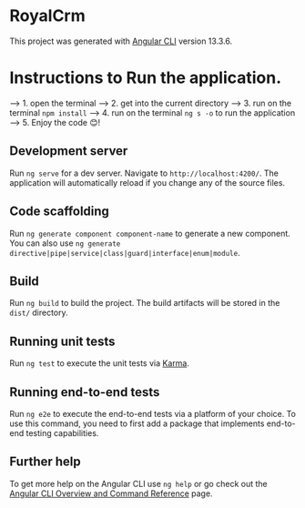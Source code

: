 # RoyalCrm

This project was generated with [Angular CLI](https://github.com/angular/angular-cli) version 13.3.6.

# Instructions to Run the application.

<!-- ----------------------------------------------------------------------------------------------------------------------------------------------------------------- -->

--> 1. open the terminal
--> 2. get into the current directory
--> 3. run on the terminal `npm install`
--> 4. run on the terminal `ng s -o` to run the application
--> 5. Enjoy the code 😊!

<!-- ----------------------------------------------------------------------------------------------------------------------------------------------------------------- -->

## Development server

Run `ng serve` for a dev server. Navigate to `http://localhost:4200/`. The application will automatically reload if you change any of the source files.

## Code scaffolding

Run `ng generate component component-name` to generate a new component. You can also use `ng generate directive|pipe|service|class|guard|interface|enum|module`.

## Build

Run `ng build` to build the project. The build artifacts will be stored in the `dist/` directory.

## Running unit tests

Run `ng test` to execute the unit tests via [Karma](https://karma-runner.github.io).

## Running end-to-end tests

Run `ng e2e` to execute the end-to-end tests via a platform of your choice. To use this command, you need to first add a package that implements end-to-end testing capabilities.

## Further help

To get more help on the Angular CLI use `ng help` or go check out the [Angular CLI Overview and Command Reference](https://angular.io/cli) page.
